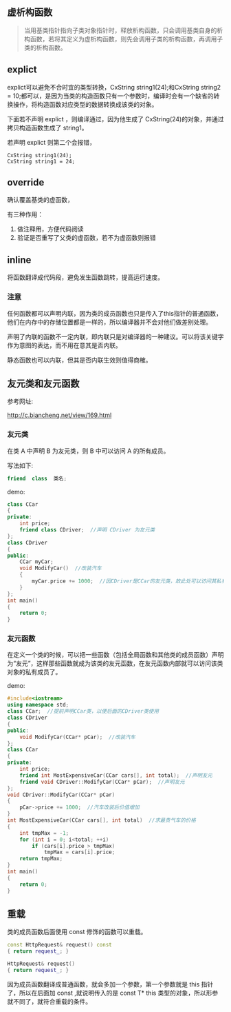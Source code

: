 ## 虚析构函数

> 当用基类指针指向子类对象指针时，释放析构函数，只会调用基类自身的析构函数，若将其定义为虚析构函数，则先会调用子类的析构函数，再调用子类的析构函数。

## explict
  
 explict可以避免不合时宜的类型转换，CxString  string1(24);和CxString string2 = 10;都可以，是因为当类的构造函数只有一个参数时，编译时会有一个缺省的转换操作，将构造函数对应类型的数据转换成该类的对象。

 下面若不声明 explict ，则编译通过，因为他生成了 CxString(24)的对象，并通过拷贝构造函数生成了 string1。
 
 若声明 explict 则第二个会报错，

 ```
 CxString string1(24);
 CxString string1 = 24;
 ```

 ## override

确认覆盖基类的虚函数，

有三种作用：

1. 做注释用，方便代码阅读
2. 验证是否重写了父类的虚函数，若不为虚函数则报错

## inline

将函数翻译成代码段，避免发生函数跳转，提高运行速度。

### 注意

任何函数都可以声明内联，因为类的成员函数也只是传入了this指针的普通函数，他们在内存中的存储位置都是一样的，所以编译器并不会对他们做差别处理。

声明了内联的函数不一定内联，即内联只是对编译器的一种建议。可以将该关键字作为意图的表达，而不用在意其是否内联。

静态函数也可以内联，但其是否内联生效则值得商榷。

## 友元类和友元函数

参考网址:

http://c.biancheng.net/view/169.html

### 友元类

在类 A 中声明 B 为友元类，则 B 中可以访问 A 的所有成员。

写法如下:
```c++
friend  class  类名;
```

demo:
```c++
class CCar
{
private:
    int price;
    friend class CDriver;  //声明 CDriver 为友元类
};
class CDriver
{
public:
    CCar myCar;
    void ModifyCar()  //改装汽车
    {
        myCar.price += 1000;  //因CDriver是CCar的友元类，故此处可以访问其私有成员
    }
};
int main()
{
    return 0;
}
```

### 友元函数

在定义一个类的时候，可以把一些函数（包括全局函数和其他类的成员函数）声明为“友元”，这样那些函数就成为该类的友元函数，在友元函数内部就可以访问该类对象的私有成员了。

demo:
```c++
#include<iostream>
using namespace std;
class CCar;  //提前声明CCar类，以便后面的CDriver类使用
class CDriver
{
public:
    void ModifyCar(CCar* pCar);  //改装汽车
};
class CCar
{
private:
    int price;
    friend int MostExpensiveCar(CCar cars[], int total);  //声明友元
    friend void CDriver::ModifyCar(CCar* pCar);  //声明友元
};
void CDriver::ModifyCar(CCar* pCar)
{
    pCar->price += 1000;  //汽车改装后价值增加
}
int MostExpensiveCar(CCar cars[], int total)  //求最贵气车的价格
{
    int tmpMax = -1;
    for (int i = 0; i<total; ++i)
        if (cars[i].price > tmpMax)
            tmpMax = cars[i].price;
    return tmpMax;
}
int main()
{
    return 0;
}
```


## 重载

类的成员函数后面使用 const 修饰的函数可以重载。

```c++
const HttpRequest& request() const
{ return request_; }

HttpRequest& request()
{ return request_; }
```

因为成员函数翻译成普通函数，就会多加一个参数，第一个参数就是 this 指针了，所以在后面加 const ,就说明传入的是
const T* this 类型的对象，所以形参就不同了，就符合重载的条件。 